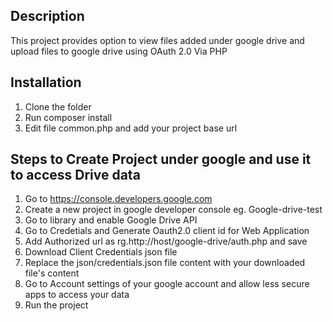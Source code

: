 Description
----------------
This project provides option to view files added under google drive and upload files to google drive using OAuth 2.0 Via PHP

Installation
------------------------
1. Clone the folder
2. Run composer install
3. Edit file common.php and add your project base url


Steps to Create Project under google and use it to access Drive data
---------------------------------------------------------------------
1. Go to https://console.developers.google.com 
2. Create a new project in google developer console eg. Google-drive-test
3. Go to library and enable Google Drive API
4. Go to Credetials and Generate Oauth2.0 client id for Web Application
5. Add Authorized url as rg.http://host/google-drive/auth.php and save 
6. Download Client Credentials json file
7. Replace the json/credentials.json file content with your downloaded file's content
8. Go to Account settings of your google account and allow less secure apps to access your data
9. Run the project

